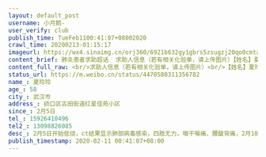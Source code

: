 ```yaml
---
layout: default_post
username: 小月鹅-
user_verify: club
publish_time: TueFeb1100:41:07+08002020
crawl_time: 20200213-01:15:17
imageurl: https://wx4.sinaimg.cn/orj360/6921b632gy1gbrs5zsugzj20qo0cmtac.jpg,https://wx1.sinaimg.cn/orj360/6921b632gy1gbrs60fh9yj20u01400uv.jpg,https://wx3.sinaimg.cn/orj360/6921b632gy1gbrs60yb9lj20aj0m8q3a.jpg
content_brief: 肺炎患者求助超话  求助人信息（若有相关化验单，请上传图片）【姓名】夏玲玲【年龄】58【所在城市】武汉市【所在小区、社区】硚口区古田街道红星佳苑小区【患病时间】2月5日【联系方式】15926410496【其他紧急联系人】13098826085【病情描述】 2月5日开始低烧，ct结果显示肺部病毒感染， ...全文
content_full_raw: <br/>求助人信息（若有相关化验单，请上传图片）<br/>【姓名】夏玲玲<br/>【年龄】58<br/>【所在城市】武汉市<br/>【所在小区、社区】硚口区古田街道红星佳苑小区<br/>【患病时间】2月5日<br/>【联系方式】15926410496<br/>【其他紧急联系人】13098826085<br/>【病情描述】2月5日开始低烧，ct结果显示肺部病毒感染，四肢无力，咽干喉痛，腰酸背痛，2月10日核酸检测阳性，ct结果显示病情极速恶化已影响到双肾功能，至今未能入院治疗，联系社区、市长热线多次均让我们耐心等待，家里两位老人都已经确诊感染了，看着每天琳琅满目的消息真的是等不起，恳求社会力量协助，现在只求可以入院治疗，谢谢！<adata-url="http://t.cn/R2WxQOQ"href="http://weibo.com/p/1001018008642010000000000"data-hide=""><spanclass='url-icon'><imgstyle='width:1rem;height:1rem'src='https://h5.sinaimg.cn/upload/2015/09/25/3/timeline_card_small_location_default.png'></span><spanclass="surl-text">武汉</span></a>
status_url: https://m.weibo.cn/status/4470580311356782
name_: 夏玲玲
age_: 58
city_: 武汉市
address_: 硚口区古田街道红星佳苑小区
since_: 2月5日
tel_: 15926410496
tel2_: 13098826085
desc_: 2月5日开始低烧，ct结果显示肺部病毒感染，四肢无力，咽干喉痛，腰酸背痛，2月10日核酸检测阳性，ct结果显示病情极速恶化已影响到双肾功能，至今未能入院治疗，联系社区、市长热线多次均让我们耐心等待，家里两位老人都已经确诊感染了，看着每天琳琅满目的消息真的是等不起，恳求社会力量协助，现在只求可以入院治疗，谢谢！<adata-url="http//t.cn/R2WxQOQ"href="http//weibo.com/p/1001018008642010000000000"data-hide=""><spanclass='url-icon'><imgstyle='width1rem;height1rem'src='https//h5.sinaimg.cn/upload/2015/09/25/3/timeline_card_small_location_default.png'></span><spanclass="surl-text">武汉</span></a>
publish_timestamp: 2020-02-11 00:41:07+08:00
---
```

